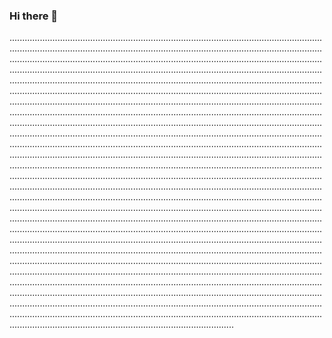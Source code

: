 ### Hi there 👋

.............................................................................................................................................................................................................................................................................................................................................................................................................................................................................................................................................................................................................................................................................................................................................................................................................................................................................................................................................................................................................................................................................................................................................................................................................................................................................................................................................................................................................................................................................................................................................................................................................................................................................................................................................................................................................................................................................................................................................................................................................................................................................................................................................................................................................................................................................................................................................................................................................................................................................................................................................................................................................................................................................................................................................................................................................................................................................................................................................................................................................................................................................................................................................................................................................................................................................................................................................................................................................................................................................................................................................................................